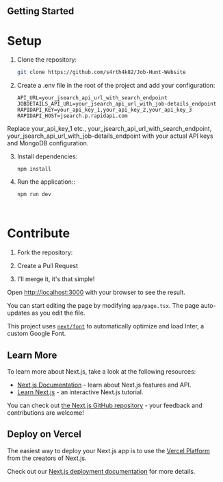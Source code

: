 ## Getting Started

# Setup

1. Clone the repository:

   ```bash
   git clone https://github.com/s4rth4k82/Job-Hunt-Website
   
2. Create a .env file in the root of the project and add your configuration:

    ```env
    API_URL=your_jsearch_api_url_with_search_endpoint
    JOBDETAILS_API_URL=your_jsearch_api_url_with_job-details_endpoint
    RAPIDAPI_KEY=your_api_key_1,your_api_key_2,your_api_key_3
    RAPIDAPI_HOST=jsearch.p.rapidapi.com

  Replace your_api_key_1 etc., your_jsearch_api_url_with_search_endpoint, your_jsearch_api_url_with_job-details_endpoint with your actual API keys and MongoDB configuration.

3. Install dependencies:

    ```env
    npm install

4. Run the application::

    ```env
    npm run dev



# Contribute

1. Fork the repository:

2. Create a Pull Request

3. I'll merge it, it's that simple!
    


Open [http://localhost:3000](http://localhost:3000) with your browser to see the result.

You can start editing the page by modifying `app/page.tsx`. The page auto-updates as you edit the file.

This project uses [`next/font`](https://nextjs.org/docs/basic-features/font-optimization) to automatically optimize and load Inter, a custom Google Font.

## Learn More

To learn more about Next.js, take a look at the following resources:

- [Next.js Documentation](https://nextjs.org/docs) - learn about Next.js features and API.
- [Learn Next.js](https://nextjs.org/learn) - an interactive Next.js tutorial.

You can check out [the Next.js GitHub repository](https://github.com/vercel/next.js/) - your feedback and contributions are welcome!

## Deploy on Vercel

The easiest way to deploy your Next.js app is to use the [Vercel Platform](https://vercel.com/new?utm_medium=default-template&filter=next.js&utm_source=create-next-app&utm_campaign=create-next-app-readme) from the creators of Next.js.

Check out our [Next.js deployment documentation](https://nextjs.org/docs/deployment) for more details.
